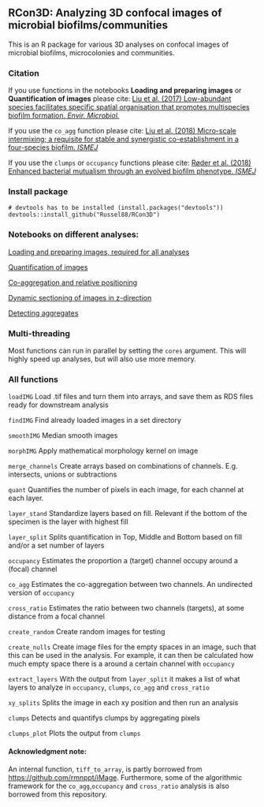 ﻿RCon3D: Analyzing 3D confocal images of microbial biofilms/communities
----------------------------------------------------------------------

This is an R package for various 3D analyses on confocal images of
microbial biofilms, microcolonies and communities.

### Citation

If you use functions in the notebooks **Loading and preparing images**
or **Quantification of images** please cite: [Liu et al. (2017)
Low-abundant species facilitates specific spatial organisation that
promotes multispecies biofilm formation. *Envir.
Microbiol.*](http://onlinelibrary.wiley.com/doi/10.1111/1462-2920.13816/abstract)

If you use the `co_agg` function please cite: [Liu et al. (2018)
Micro-scale intermixing; a requisite for stable and synergistic
co-establishment in a four-species biofilm.
*ISMEJ*](https://rdcu.be/LSda)

If you use the `clumps` or `occupancy` functions please cite: [Røder et al. 
(2018) Enhanced bacterial mutualism through an evolved biofilm phenotype. 
*ISMEJ*](https://rdcu.be/2wnn)

### Install package

    # devtools has to be installed (install.packages("devtools"))
    devtools::install_github("Russel88/RCon3D")

### Notebooks on different analyses:

[Loading and preparing images, required for all
analyses](https://nbviewer.jupyter.org/github/Russel88/RCon3D/blob/master/Notebooks/Loading.html)

[Quantification of
images](https://nbviewer.jupyter.org/github/Russel88/RCon3D/blob/master/Notebooks/Quant.html)

[Co-aggregation and relative
positioning](https://nbviewer.jupyter.org/github/Russel88/RCon3D/blob/master/Notebooks/Coagg.html)

[Dynamic sectioning of images in
z-direction](https://nbviewer.jupyter.org/github/Russel88/RCon3D/blob/master/Notebooks/Section.html)

[Detecting
aggregates](https://nbviewer.jupyter.org/github/Russel88/RCon3D/blob/master/Notebooks/Clumps.html)

### Multi-threading

Most functions can run in parallel by setting the `cores` argument. This
will highly speed up analyses, but will also use more memory.

### All functions

`loadIMG` Load .tif files and turn them into arrays, and save them as
RDS files ready for downstream analysis

`findIMG` Find already loaded images in a set directory

`smoothIMG` Median smooth images

`morphIMG` Apply mathematical morphology kernel on image

`merge_channels` Create arrays based on combinations of channels. E.g.
intersects, unions or subtractions

`quant` Quantifies the number of pixels in each image, for each channel
at each layer.

`layer_stand` Standardize layers based on fill. Relevant if the bottom
of the specimen is the layer with highest fill

`layer_split` Splits quantification in Top, Middle and Bottom based on
fill and/or a set number of layers

`occupancy` Estimates the proportion a (target) channel occupy around a
(focal) channel

`co_agg` Estimates the co-aggregation between two channels. An
undirected version of `occupancy`

`cross_ratio` Estimates the ratio between two channels (targets), at
some distance from a focal channel

`create_random` Create random images for testing

`create_nulls` Create image files for the empty spaces in an image, such
that this can be used in the analysis. For example, it can then be
calculated how much empty space there is a around a certain channel with
`occupancy`

`extract_layers` With the output from `layer_split` it makes a list of
what layers to analyze in `occupancy`, `clumps`, `co_agg` and
`cross_ratio`

`xy_splits` Splits the image in each xy position and then run an
analysis

`clumps` Detects and quantifys clumps by aggregating pixels

`clumps_plot` Plots the output from `clumps`

#### Acknowledgment note:

An internal function, `tiff_to_array`, is partly borrowed from
<https://github.com/rmnppt/iMage>. Furthermore, some of the algorithmic
framework for the `co_agg`,`occupancy` and `cross_ratio` analysis is
also borrowed from this repository.
